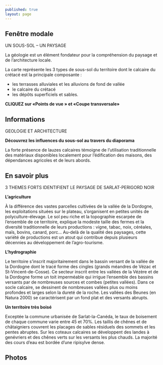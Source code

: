 ```yaml
---
published: true
layout: page
---
```


## Fenêtre modale
UN SOUS-SOL – UN PAYSAGE

La géologie est un élément fondateur pour la compréhension du paysage et de l’architecture locale.

La carte représente les 3 types de sous-sol du territoire dont le calcaire du crétacé est la principale composante :

- les terrasses alluviales et les alluvions de fond de vallée
- le calcaire du crétacé
- les dépôts superficiels et sables.

**CLIQUEZ sur «Points de vue » et «Coupe transversale»**

## Informations
GEOLOGIE ET ARCHITECTURE

**Découvrez les influences du sous-sol au travers du diaporama**

La forte présence de lauzes calcaires témoigne de l’utilisation traditionnelle des matériaux disponibles localement pour l’édification des maisons, des dépendances agricoles et de leurs abords.
## En savoir plus
3 THEMES FORTS IDENTIFIENT LE PAYSAGE DE SARLAT-PERIGORD NOIR

**L’agriculture**

À la différence des vastes parcelles cultivées de la vallée de la Dordogne, les exploitations situées sur le plateau, s’organisent en petites unités de polyculture-élevage. Le sol peu riche et la topographie escarpée de l’ensemble de ce territoire, explique la modeste taille des fermes et la diversité traditionnelle de leurs productions : vigne, tabac, noix, céréales, maïs, bovins, canard, porc… Au-delà de la qualité des paysages, cette variété de productions est un atout qui contribue depuis plusieurs décennies au développement de l’agro-tourisme.

**L’hydrographie**

Le territoire s’inscrit majoritairement dans le bassin versant de la vallée de la Dordogne dont le tracé forme des cingles (grands méandres de Vézac et St-Vincent-de-Cosse). Ce secteur inscrit entre les vallées de la Vézère et de la Dordogne forme un toit imperméable qui irrigue l’ensemble des bassins versants par de nombreuses sources et combes (petites vallées). Dans ce socle calcaire, se dessinent de nombreuses vallées plus ou moins profondes et larges selon la dureté de la roche. Les vallées des Beunes (en Natura 2000) se caractérisent par un fond plat et des versants abrupts.

**Un territoire très boisé**

Exceptée la commune urbanisée de Sarlat-la-Canéda, le taux de boisement de chaque commune varie entre 45 et 70%. Les taillis de chênes et de châtaigniers couvrent les placages de sables résiduels des sommets et les pentes abruptes. Sur les coteaux calcaires se développent des landes à genévriers et des chênes verts sur les versants les plus chauds. La majorité des cours d’eau est bordée d’une ripisylve dense.

## Photos